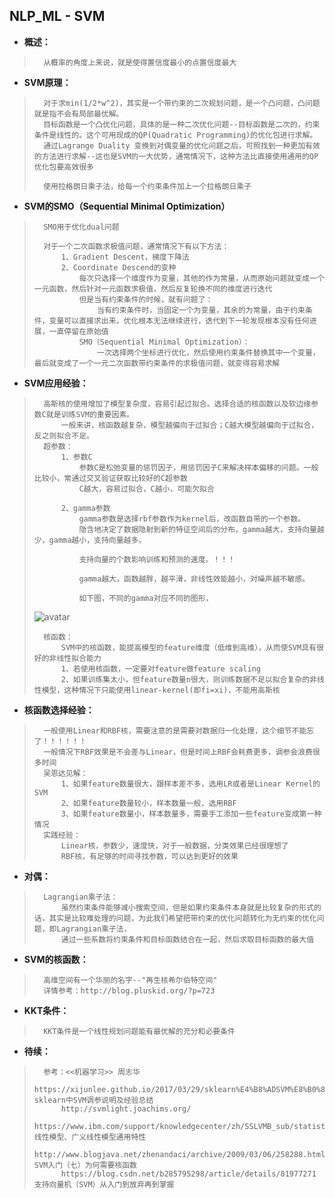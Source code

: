 ## NLP_ML - SVM
- **概述：**
>       从概率的角度上来说，就是使得置信度最小的点置信度最大
>
>
>

- **SVM原理：**
>       对于求min(1/2*w^2)，其实是一个带约束的二次规划问题，是一个凸问题，凸问题就是指不会有局部最优解。
>       目标函数是一个凸优化问题，具体的是一种二次优化问题--目标函数是二次的，约束条件是线性的。这个可用现成的QP(Quadratic Programming)的优化包进行求解。
>       通过Lagrange Duality 变换到对偶变量的优化问题之后，可照找到一种更加有效的方法进行求解--这也是SVM的一大优势，通常情况下，这种方法比直接使用通用的QP优化包要高效很多
>
>       使用拉格朗日乘子法，给每一个约束条件加上一个拉格朗日乘子
>
>

- **SVM的SMO（Sequential Minimal Optimization）**
>       SMO用于优化dual问题
>
>       对于一个二次函数求极值问题，通常情况下有以下方法：
>           1、Gradient Descent，梯度下降法
>           2、Coordinate Descend的变种
>               每次只选择一个维度作为变量，其他的作为常量，从而原始问题就变成一个一元函数，然后针对一元函数求极值，然后反复轮换不同的维度进行迭代
>               但是当有约束条件的时候，就有问题了：
>                   当有约束条件时，当固定一个为变量，其余的为常量，由于约束条件，变量可以直接求出来，优化根本无法继续进行，迭代到下一轮发现根本没有任何进展，一直停留在原始值
>               SMO（Sequential Minimal Optimization）：
>                   一次选择两个坐标进行优化，然后使用约束条件替换其中一个变量，最后就变成了一个一元二次函数带约束条件的求极值问题，就变得容易求解
>
>

- **SVM应用经验：**
>       高斯核的使用增加了模型复杂度，容易引起过拟合。选择合适的核函数以及软边缘参数C就是训练SVM的重要因素。
>           一般来讲，核函数越复杂，模型越偏向于过拟合；C越大模型越偏向于过拟合，反之则拟合不足。
>       超参数：
>           1、参数C
>               参数C是松弛变量的惩罚因子，用惩罚因子C来解决样本偏移的问题。一般比较小，常通过交叉验证获取比较好的C超参数
>               C越大，容易过拟合，C越小，可能欠拟合
>
>           2、gamma参数
>               gamma参数是选择rbf参数作为kernel后，改函数自带的一个参数。
>               隐含地决定了数据隐射到新的特征空间后的分布，gamma越大，支持向量越少，gamma越小，支持向量越多。
>
>               支持向量的个数影响训练和预测的速度。！！！
>
>               gamma越大，函数越胖，越平滑，非线性效能越小，对噪声越不敏感。
>
>               如下图，不同的gamma对应不同的图形，
> ![avatar](https://github.com/nwaiting/wolf-ai/blob/master/wolf_others/pic/nlp_math_svm_params_a.png)
>
>       核函数：
>           SVM中的核函数，能提高模型的feature维度（低维到高维），从而使SVM具有很好的非线性拟合能力
>           1、若使用核函数，一定要对feature做feature scaling
>           2、如果训练集太小，但feature数量n很大，则训练数据不足以拟合复杂的非线性模型，这种情况下只能使用linear-kernel(即fi=xi)，不能用高斯核
>
>

- **核函数选择经验：**
>       一般使用Linear和RBF核，需要注意的是需要对数据归一化处理，这个细节不能忘了！！！！！！
>       一般情况下RBF效果是不会差与Linear，但是时间上RBF会耗费更多，调参会浪费很多时间
>       吴恩达见解：
>           1、如果feature数量很大，跟样本差不多，选用LR或者是Linear Kernel的SVM
>           2、如果feature数量较小，样本数量一般，选用RBF
>           3、如果feature数量小，样本数量多，需要手工添加一些feature变成第一种情况
>       实践经验：
>           Linear核，参数少，速度快，对于一般数据，分类效果已经很理想了
>           RBF核，有足够的时间寻找参数，可以达到更好的效果
>
>

- **对偶：**
>       Lagrangian乘子法：
>           虽然约束条件能够减小搜索空间，但是如果约束条件本身就是比较复杂的形式的话，其实是比较难处理的问题，为此我们希望把带约束的优化问题转化为无约束的优化问题，即Lagrangian乘子法，
>           通过一些系数将约束条件和目标函数结合在一起，然后求取目标函数的最大值
>
>

- **SVM的核函数：**
>       高维空间有一个华丽的名字--"再生核希尔伯特空间"
>       详情参考：http://blog.pluskid.org/?p=723
>

- **KKT条件：**
>       KKT条件是一个线性规划问题能有最优解的充分和必要条件
>
>
>
>
>
>

- **待续：**
>       参考：<<机器学习>> 周志华
>           https://xijunlee.github.io/2017/03/29/sklearn%E4%B8%ADSVM%E8%B0%83%E5%8F%82%E8%AF%B4%E6%98%8E%E5%8F%8A%E7%BB%8F%E9%AA%8C%E6%80%BB%E7%BB%93/      sklearn中SVM调参说明及经验总结
>           http://svmlight.joachims.org/
>           https://www.ibm.com/support/knowledgecenter/zh/SSLVMB_sub/statistics_mainhelp_ddita/spss/base/advanced_statistics_container.html    线性模型、广义线性模型通用特性
>           http://www.blogjava.net/zhenandaci/archive/2009/03/06/258288.html   SVM入门（七）为何需要核函数
>           https://blog.csdn.net/b285795298/article/details/81977271   支持向量机（SVM）从入门到放弃再到掌握
>
>
>
>
>
>
>
>
>
>
>
>
>
>
